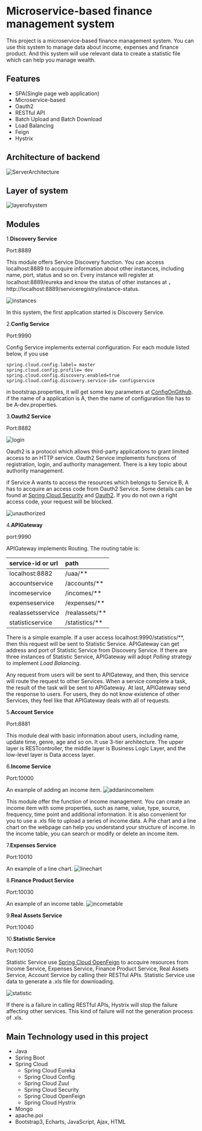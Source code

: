 # Microservice-based finance management system

This project is a microservice-based finance management system. You can use this system to manage data about income, expenses and finance product. And this system will use relevant data to create a statistic file which can help you manage wealth.

## Features

- SPA(Single page web application)
- Microservice-based
- Oauth2
- RESTful API
- Batch Upload and Batch Download
- Load Balancing
- Feign
- Hystrix

## Architecture of backend

![ServerArchitecture](./images/ServerArchitecture.png)

## Layer of system

![layerofsystem](./images/layerofsystem.png)

## Modules

1.**Discovery Service**

Port:8889

This module offers Service Discovery function. You can access localhost:8889 to accquire information about other instances, including name, port, status and so on. Every instance will register at localhost:8889/eureka and know the status of other instances at ，http://localhost:8889/serviceregistry/instance-status.

![instances](./images/instances.png)

In this system, the first application started is Discovery Service.

2.**Config Service**

Port:9990

Config Service implements external configuration. For each module listed below, if you use

    spring.cloud.config.label= master
	spring.cloud.config.profile= dev
	spring.cloud.config.discovery.enabled=true
	spring.cloud.config.discovery.service-id= configservice

in bootstrap.properties, it will get some key parameters at [ConfigOnGithub](https://github.com/PhoeniXuzoo/Microservice-based-finance-management-system/tree/master/ConfigOnGithub). if the name of a application is A, then the name of configuration file has to be A-dev.properties.

3.**Oauth2 Service**

Port:8882

![login](./images/login.png)

Oauth2 is a protocol which allows third-party applications to grant limited access to an HTTP service. Oauth2 Service implements functions of registration, login, and authority management. There is a key topic about authority management.

if Service A wants to access the resources which belongs to Service B, A has to accquire an access code from Oauth2 Service. Some details can be found at [Spring Cloud Security](https://spring.io/projects/spring-cloud-security) and [Oauth2](https://oauth.net/2). If you do not own a right access code, your request will be blocked.

![unauthorized](./images/unauthorized.png)

4.**APIGateway**

port:9990

APIGateway implements Routing. The routing table is:


| service-id or url| path |
| :---------- | :---------- |
| localhost:8882 | /uaa/** |
| accountservice | /accounts/** |
| incomeservice | /incomes/** |
| expenseservice | /expenses/** |
| realassetsservice | /realassets/** |
| statisticservice | /statistics/** |

There is a simple example. If a user access localhost:9990/statistics/**, then this request will be sent to Statistic Service. APIGateway can get address and port of Statistic Service from Discovery Service. If there are three instances of Statistic Service, APIGateway will adopt *Polling* strategy to implement *Load Balancing*.

Any request from users will be sent to APIGateway, and then, this service will route the request to other Services. When a service complete a task, the result of the task will be sent to APIGateway. At last, APIGateway send the response to users. For users, they do not know existence of other Services, they feel like that APIGateway deals with all of requests.

5.**Account Service**

Port:8881

This module deal with basic information about users, including name, update time, genre, age and so on. It use 3-tier architecture. The upper layer is RESTcontroller, the middle layer is Business Logic Layer, and the low-level layer is Data access layer. 

6.**Income Service**

Port:10000

An example of adding an income item.
![addanincomeitem](./images/addanincomeitem.png)

This module offer the function of income management. You can create an income item with some properties, such as name, value, type, source, frequency, time point and additional information. It is also convenient for you to use a .xls file to upload a series of income data. A Pie chart and a line chart on the webpage can help you understand your structure of income. In the income table, you can search or modify or delete an income item.

7.**Expenses Service**

Port:10010

An example of a line chart.
![linechart](./images/linechart.png)

8.**Finance Product Service**

Port:10030

An example of an income table.
![incometable](./images/incometable.png)

9.**Real Assets Service**

Port:10040

10.**Statistic Service**

Port:10050

Statistic Service use [Spring Cloud OpenFeign](https://spring.io/projects/spring-cloud-openfeign) to accquire resources from Income Service, Expenses Service, Finance Product Service, Real Assets Service, Account Service by calling their RESTful APIs. Statistic Service use data to generate a .xls file for downloading.

![statistic](./images/statistic.png)

If there is a failure in calling RESTful APIs, Hystrix will stop the failure affecting other services. This kind of failure will not the generation process of .xls.

## Main Technology used in this project

<ul>
	<li>Java</li>
	<li>Spring Boot</li>
	<li>
		Spring Cloud
		<ul>
			<li>Spring Cloud Eureka</li>
			<li>Spring Cloud Config</li>
			<li>Spring Cloud Zuul</li>
			<li>Spring Cloud Security</li>
			<li>Spring Cloud OpenFeign</li>
			<li>Spring Cloud Hystrix</li>
		</ul>
	</li>
	<li>Mongo</li>
	<li>apache.poi</li>
	<li>Bootstrap3, Echarts, JavaScript, Ajax, HTML</li>
</ul>
